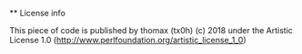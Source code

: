 ** License info

This piece of code is published by thomax (tx0h) (c) 2018 under the
Artistic License 1.0 (http://www.perlfoundation.org/artistic_license_1_0)
 